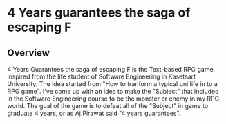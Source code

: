 # 4 Years guarantees the saga of escaping F

## Overview
4 Years Guarantees the saga of escaping F is the Text-based RPG game, inspired from the life student of Software Engineering in Kasetsart University. The idea started from "How to tranform a typical uni'life in to a RPG game". I've come up with an idea to make the "Subject" that included in the Software Engineering course to be the monster or enemy in my RPG world. The goal of the game is to defeat all of the "Subject" in game to graduate 4 years, or as Aj.Pirawat said "4 years guarantees".
